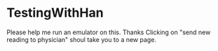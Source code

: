 # TestingWithHan
Please help me run an emulator on this. Thanks
Clicking on "send new reading to physician" shoul take you to a new page.

